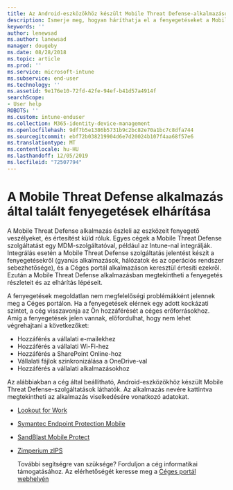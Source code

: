 ```yaml
---
title: Az Android-eszközökhöz készült Mobile Threat Defense-alkalmazások által talált biztonsági vagy alkalmazásfenyegetés feloldása
description: Ismerje meg, hogyan háríthatja el a fenyegetéseket a Mobile Threat Defense alkalmazással Android-eszközökön.
keywords: ''
author: lenewsad
ms.author: lanewsad
manager: dougeby
ms.date: 08/28/2018
ms.topic: article
ms.prod: ''
ms.service: microsoft-intune
ms.subservice: end-user
ms.technology: ''
ms.assetid: 9e176e10-72fd-42fe-94ef-b41d57a4914f
searchScope:
- User help
ROBOTS: ''
ms.custom: intune-enduser
ms.collection: M365-identity-device-management
ms.openlocfilehash: 9df7b5e1386b5731b9c2bc82e70a1bc7c8dfa744
ms.sourcegitcommit: ebf72b038219904d6e7d20024b107f4aa68f57e6
ms.translationtype: MT
ms.contentlocale: hu-HU
ms.lasthandoff: 12/05/2019
ms.locfileid: "72507794"
---
```

# <a name="resolve-a-threat-found-by-a-mobile-threat-defense-app"></a>A Mobile Threat Defense alkalmazás által talált fenyegetések elhárítása

A Mobile Threat Defense alkalmazás észleli az eszközeit fenyegető veszélyeket, és értesítést küld róluk. Egyes cégek a Mobile Threat Defense szolgáltatást egy MDM-szolgáltatóval, például az Intune-nal integrálják. Integrálás esetén a Mobile Threat Defense szolgáltatás jelentést készít a fenyegetésekről (gyanús alkalmazások, hálózatok és az operációs rendszer sebezhetősége), és a Céges portál alkalmazáson keresztül értesíti ezekről. Ezután a Mobile Threat Defense alkalmazásban megtekintheti a fenyegetés részleteit és az elhárítás lépéseit.

A fenyegetések megoldatlan nem megfelelőségi problémákként jelennek meg a Céges portálon. Ha a fenyegetések elérnek egy adott kockázati szintet, a cég visszavonja az Ön hozzáférését a céges erőforrásokhoz. Amíg a fenyegetések jelen vannak, előfordulhat, hogy nem lehet végrehajtani a következőket:  

* Hozzáférés a vállalati e-mailekhez
* Hozzáférés a vállalati Wi-Fi-hez
* Hozzáférés a SharePoint Online-hoz
* Vállalati fájlok szinkronizálása a OneDrive-val
* Hozzáférés a vállalati alkalmazásokhoz

Az alábbiakban a cég által beállítható, Android-eszközökhöz készült Mobile Threat Defense-szolgáltatások láthatók. Az alkalmazás nevére kattintva megtekintheti az alkalmazás viselkedésére vonatkozó adatokat.  

* [Lookout for Work](you-need-to-resolve-a-threat-found-by-lookout-for-work-android.md)
* [Symantec Endpoint Protection Mobile](you-need-to-resolve-a-threat-found-by-skycure-android.md)
* [SandBlast Mobile Protect](you-need-to-resolve-a-threat-found-by-checkpoint-android.md)
* [Zimperium zIPS](you-need-to-resolve-a-threat-found-by-zips-android.md)  

  További segítségre van szüksége? Forduljon a cég informatikai támogatásához. Az elérhetőségét keresse meg a [Céges portál webhelyén](https://go.microsoft.com/fwlink/?linkid=2010980)  


